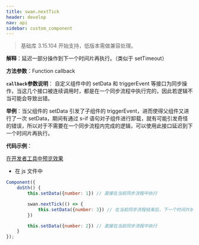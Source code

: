 ```yaml
---
title: swan.nextTick
header: develop
nav: api
sidebar: custom_component
---
```


 

> 基础库 3.15.104 开始支持，低版本需做兼容处理。

**解释**：延迟一部分操作到下一个时间片再执行。（类似于 setTimeout）


**方法参数**：Function callback

**`callback`参数说明**：
自定义组件中的 setData 和 triggerEvent 等接口为同步操作，当这几个接口被连续调用时，都是在一个同步流程中执行完的，因此若逻辑不当可能会导致出错。

**举例**：当父组件的 setData 引发了子组件的 triggerEvent，进而使得父组件又进行了一次 setData，期间有通过 s-if 语句对子组件进行卸载，就有可能引发奇怪的错误，所以对于不需要在一个同步流程内完成的逻辑，可以使用此接口延迟到下一个时间片再执行。



**代码示例**：

<a href="swanide://fragment/28b0fd10cf747cc4f7e4093d00a8b27c1574302440304" title="在开发者工具中预览效果" target="_self">在开发者工具中预览效果</a>

* 在 js 文件中

```js
Component({
    doSth() {
        this.setData({number: 1}) // 直接在当前同步流程中执行

        swan.nextTick(() => {
            this.setData({number: 3}) // 在当前同步流程结束后，下一个时间片执行
        })

        this.setData({number: 2}) // 直接在当前同步流程中执行
    }
});
```

